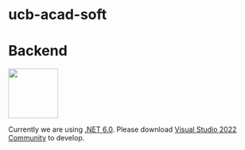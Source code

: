 # ucb-acad-soft

# Backend
<img src="https://learn.microsoft.com/es-es/media/logos/logo_net.svg" width="100" height="100">

Currently we are using [.NET 6.0](https://dotnet.microsoft.com/en-us/download/dotnet/7.0). Please download [Visual Studio 2022 Community](https://visualstudio.microsoft.com/es/vs/community/) to develop. 
